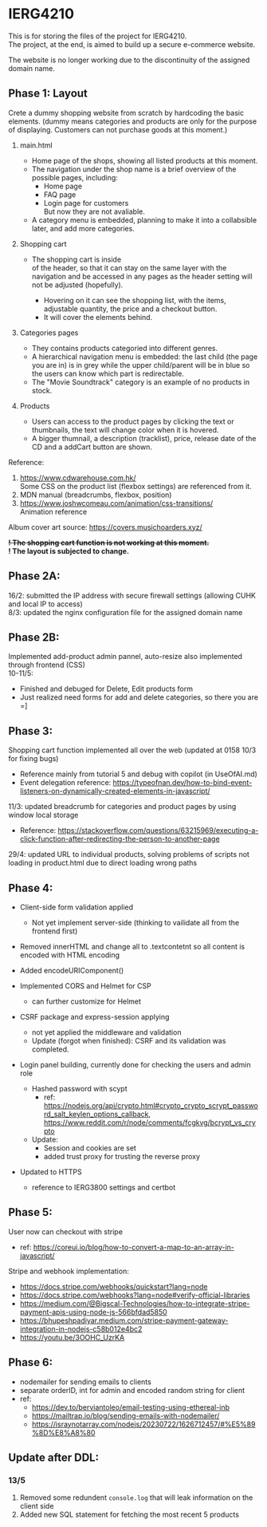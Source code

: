# IERG4210

This is for storing the files of the project for IERG4210.  
The project, at the end, is aimed to build up a secure e-commerce website.

The website is no longer working due to the discontinuity of the assigned domain name.

## Phase 1: Layout

Crete a dummy shopping website from scratch by hardcoding the basic elements. (dummy means categories and products are only for the purpose of displaying. Customers can not purchase goods at this moment.)

1. main.html

   - Home page of the shops, showing all listed products at this moment.
   - The navigation under the shop name is a brief overview of the possible pages, including:
     - Home page
     - FAQ page
     - Login page for customers\
       But now they are not avaliable.
   - A category menu is embedded, planning to make it into a collabsible later, and add more categories.

2. Shopping cart

   - The shopping cart is inside <nav> of the header, so that it can stay on the same layer with the navigation and be accessed in any pages as the header setting will not be adjusted (hopefully).
     - Hovering on it can see the shopping list, with the items, adjustable quantity, the price and a checkout button.
     - It will cover the elements behind.

3. Categories pages

   - They contains products categoried into different genres.
   - A hierarchical navigation menu is embedded: the last child (the page you are in) is in grey while the upper child/parent will be in blue so the users can know which part is redirectable.
   - The "Movie Soundtrack" category is an example of no products in stock.

4. Products
   - Users can access to the product pages by clicking the text or thumbnails, the text will change color when it is hovered.
   - A bigger thumnail, a description (tracklist), price, release date of the CD and a addCart button are shown.

Reference:

1. https://www.cdwarehouse.com.hk/ \
   Some CSS on the product list (flexbox settings) are referenced from it.
2. MDN manual (breadcrumbs, flexbox, position)
3. https://www.joshwcomeau.com/animation/css-transitions/ \
   Animation reference

Album cover art source: https://covers.musichoarders.xyz/

~~**! The shopping cart function is not working at this moment.**~~\
**! The layout is subjected to change.**

## Phase 2A:

16/2: submitted the IP address with secure firewall settings (allowing CUHK and local IP to access) \
8/3: updated the nginx configuration file for the assigned domain name

## Phase 2B:

Implemented add-product admin pannel, auto-resize also implemented through frontend (CSS) \
10-11/5:

- Finished and debuged for Delete, Edit products form
- Just realized need forms for add and delete categories, so there you are =]

## Phase 3:

Shopping cart function implemented all over the web (updated at 0158 10/3 for fixing bugs)

- Reference mainly from tutorial 5 and debug with copilot (in UseOfAI.md)
- Event delegation reference: https://typeofnan.dev/how-to-bind-event-listeners-on-dynamically-created-elements-in-javascript/

11/3: updated breadcrumb for categories and product pages by using window local storage

- Reference: https://stackoverflow.com/questions/63215969/executing-a-click-function-after-redirecting-the-person-to-another-page

29/4: updated URL to individual products, solving problems of scripts not loading in product.html due to direct loading wrong paths

## Phase 4:

- Client-side form validation applied
  - Not yet implement server-side (thinking to vailidate all from the frontend first)
- Removed innerHTML and change all to .textcontetnt so all content is encoded with HTML encoding
- Added encodeURIComponent()
- Implemented CORS and Helmet for CSP
  - can further customize for Helmet
- CSRF package and express-session applying

  - not yet applied the middleware and validation
  - Update (forgot when finished): CSRF and its validation was completed.

- Login panel building, currently done for checking the users and admin role
  - Hashed password with scypt
    - ref: https://nodejs.org/api/crypto.html#crypto_crypto_scrypt_password_salt_keylen_options_callback, https://www.reddit.com/r/node/comments/fcgkvg/bcrypt_vs_crypto
  - Update:
    - Session and cookies are set
    - added trust proxy for trusting the reverse proxy
- Updated to HTTPS
  - reference to IERG3800 settings and certbot

## Phase 5:

User now can checkout with stripe

- ref: https://coreui.io/blog/how-to-convert-a-map-to-an-array-in-javascript/

Stripe and webhook implementation:

- https://docs.stripe.com/webhooks/quickstart?lang=node
- https://docs.stripe.com/webhooks?lang=node#verify-official-libraries
- https://medium.com/@Bigscal-Technologies/how-to-integrate-stripe-payment-apis-using-node-js-566bfdad5850
- https://bhupeshpadiyar.medium.com/stripe-payment-gateway-integration-in-nodejs-c58b012e4bc2
- https://youtu.be/3OOHC_UzrKA

## Phase 6:

- nodemailer for sending emails to clients
- separate orderID, int for admin and encoded random string for client
- ref:
  - https://dev.to/berviantoleo/email-testing-using-ethereal-inb
  - https://mailtrap.io/blog/sending-emails-with-nodemailer/
  - https://israynotarray.com/nodejs/20230722/1626712457/#%E5%89%8D%E8%A8%80

## Update after DDL:

### 13/5

1. Removed some redundent `console.log` that will leak information on the client side
2. Added new SQL statement for fetching the most recent 5 products
